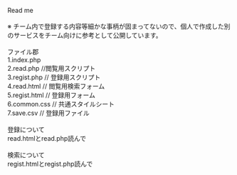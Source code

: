 Read me<br>
<br>
※ チーム内で登録する内容等細かな事柄が固まってないので、個人で作成した別のサービスをチーム向けに参考として公開しています。<br>
<br>
ファイル郡<br>
  1.index.php<br>
  2.read.php    //閲覧用スクリプト<br>
  3.regist.php  // 登録用スクリプト<br>
  4.read.html   // 閲覧用検索フォーム<br>
  5.regist.html // 登録用フォーム<br>
  6.common.css  // 共通スタイルシート<br>
  7.save.csv    // 登録用ファイル<br>
<br>
登録について<br>
  read.htmlとread.php読んで<br>
  <br>
検索について<br>
  regist.htmlとregist.php読んで<br>
